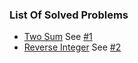 ### List Of Solved Problems

- [Two Sum](https://leetcode.com/problems/two-sum/) See [#1](https://github.com/shekohex/leetcode-rs/pull/1)
- [Reverse Integer](https://leetcode.com/problems/reverse-integer/) See [#2](https://github.com/shekohex/leetcode-rs/pull/2)
